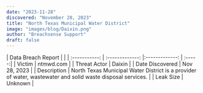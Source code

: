 ```yaml
---
date: "2023-11-28"
discovered: "November 28, 2023"
title: "North Texas Municipal Water District"
image: "images/blog/Daixin.png"
author: "Breachsense Support"
draft: false
---
```


| Data Breach Report           |              | 
| :-----------: | :-------------:     |:-------------:    | :-----:|
| Victim      | ntmwd.com      | 
| Threat Actor      | Daixin      | 
| Date Discovered      | Nov 28, 2023      | 
| Description      | North Texas Municipal Water District is a provider of water, wastewater and solid waste disposal services.      | 
| Leak Size      | Unknown      | 

